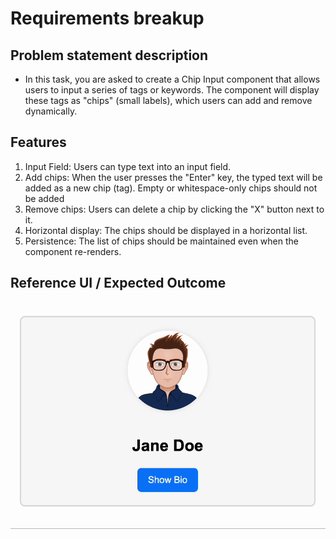 # Requirements breakup

## Problem statement description

- In this task, you are asked to create a Chip Input component that allows users to input a series of tags or keywords. The component will display these tags as "chips" (small labels), which users can add and remove dynamically.

## Features

1. Input Field: Users can type text into an input field.
2. Add chips: When the user presses the "Enter" key, the typed text will be added as a new chip (tag). Empty or whitespace-only chips should not be added
3. Remove chips: Users can delete a chip by clicking the "X" button next to it.
4. Horizontal display: The chips should be displayed in a horizontal list.
5. Persistence: The list of chips should be maintained even when the component re-renders.

## Reference UI / Expected Outcome

![user profile](./images/userProfile.gif)

